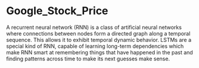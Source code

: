 # Google_Stock_Price
A recurrent neural network (RNN) is a class of artificial neural networks where connections between nodes form a directed graph along a temporal sequence. This allows it to exhibit temporal dynamic behavior.  LSTMs are a special kind of RNN, capable of learning long-term dependencies which make RNN smart at remembering things that have happened in the past and finding patterns across time to make its next guesses make sense.
